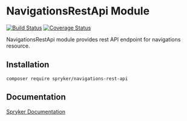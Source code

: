 # NavigationsRestApi Module
[![Build Status](https://travis-ci.org/spryker/navigations-rest-api.svg)](https://travis-ci.org/spryker/navigations-rest-api)
[![Coverage Status](https://coveralls.io/repos/github/spryker/navigations-rest-api/badge.svg)](https://coveralls.io/github/spryker/navigations-rest-api)

NavigationsRestApi module provides rest API endpoint for navigations resource.

## Installation

```
composer require spryker/navigations-rest-api
```

## Documentation

[Spryker Documentation](https://academy.spryker.com/developing_with_spryker/module_guide/modules.html)
